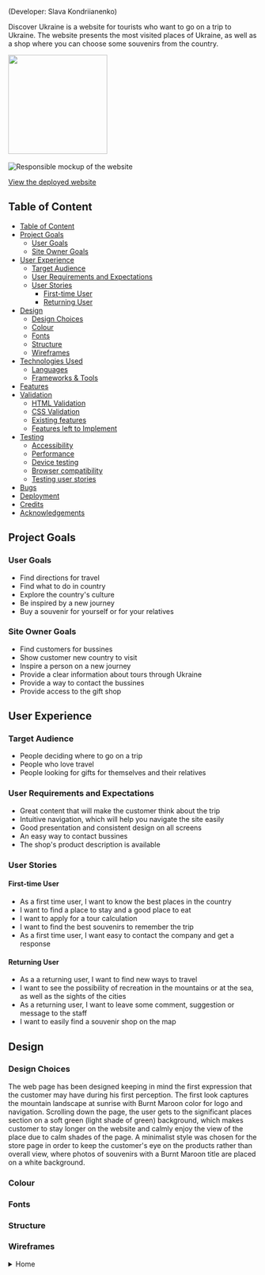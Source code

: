 (Developer: Slava Kondriianenko)

Discover Ukraine is a website for tourists who want to go on a trip to Ukraine. The website presents the most visited places of Ukraine, as well as a shop where you can choose some souvenirs from the country.


<img src="" alt="" width="200" height="200">

![Responsible mockup of the website]()

[View the deployed website]()

## Table of Content
- [Table of Content](#table-of-content)
- [Project Goals](#project-goals)
  - [User Goals](#user-goals)
  - [Site Owner Goals](#site-owner-goals)
- [User Experience](#user-experience)
  - [Target Audience](#target-audience)
  - [User Requirements and Expectations](#user-requirements-and-expectations)
  - [User Stories](#user-stories)
    - [First-time User](#first-time-user)
    - [Returning User](#returning-user)
- [Design](#design)
  - [Design Choices](#design-choices)
  - [Colour](#colour)
  - [Fonts](#fonts)
  - [Structure](#structure)
  - [Wireframes](#wireframes)
- [Technologies Used](#technologies-used)
  - [Languages](#languages)
  - [Frameworks \& Tools](#frameworks--tools)
- [Features](#features)
- [Validation](#validation)
  - [HTML Validation](#html-validation)
  - [CSS Validation](#css-validation)
  - [Existing features](#existing-features)
  - [Features left to Implement](#features-left-to-implement)
- [Testing](#testing)
  - [Accessibility](#accessibility)
  - [Performance](#performance)
  - [Device testing](#device-testing)
  - [Browser compatibility](#browser-compatibility)
  - [Testing user stories](#testing-user-stories)
- [Bugs](#bugs)
- [Deployment](#deployment)
- [Credits](#credits)
- [Acknowledgements](#acknowledgements)
    
## Project Goals

### User Goals
- Find directions for travel
- Find what to do in country
- Explore the country's culture
- Be inspired by a new journey
- Buy a souvenir for yourself or for your relatives
### Site Owner Goals
- Find customers for bussines
- Show customer new country to visit
- Inspire a person on a new journey
- Provide a clear information about tours through Ukraine
- Provide a way to contact the bussines
- Provide access to the gift shop

## User Experience

### Target Audience
- People deciding where to go on a trip
- People who love travel
- People looking for gifts for themselves and their relatives
### User Requirements and Expectations
- Great content that will make the customer think about the trip
- Intuitive navigation, which will help you navigate the site easily
- Good presentation and consistent design on all screens
- An easy way to contact bussines
- The shop's product description is available
  
### User Stories

#### First-time User 
- As a first time user, I want to know the best places in the country
- I want to find a place to stay and a good place to eat
- I want to apply for a tour calculation
- I want to find the best souvenirs to remember the trip
- As a first time user, I want easy to contact the company and get a response
  
#### Returning User
- As a a returning user, I want to find new ways to travel
- I want to see the possibility of recreation in the mountains or at the sea, as well as the sights of the cities
- As a returning user, I want to leave some comment, suggestion or message to the staff
- I want to easily find a souvenir shop on the map

## Design

### Design Choices
The web page has been designed keeping in mind the first expression that the customer may have during his first perception. The first look captures the mountain landscape at sunrise with Burnt Maroon color for logo and navigation. Scrolling down the page, the user gets to the significant places section on a soft green (light shade of green) background, which makes customer to stay longer on the website and calmly enjoy the view of the place due to calm shades of the page. 
A minimalist style was chosen for the store page in order to keep the customer's eye on the products rather than overall view, where photos of souvenirs with a Burnt Maroon title are placed on a white background.
### Colour
### Fonts
### Structure
### Wireframes
<details><summary>Home</summary>
<img src="docs/wireframes/homepage.png">

## Technologies Used

### Languages
### Frameworks & Tools

## Features

## Validation

### HTML Validation
### CSS Validation
### Existing features
### Features left to Implement
- landing page
- navigation bar
- tours section
- contact section
- shop page
- footer

## Testing
### Accessibility
### Performance
### Device testing
### Browser compatibility
### Testing user stories

## Bugs
## Deployment
## Credits
## Acknowledgements